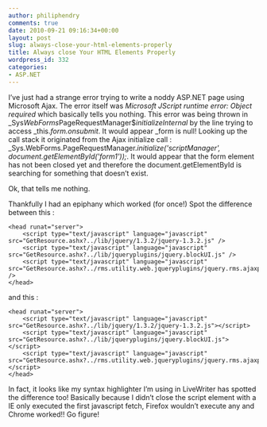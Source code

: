 ```yaml
---
author: philiphendry
comments: true
date: 2010-09-21 09:16:34+00:00
layout: post
slug: always-close-your-html-elements-properly
title: Always close Your HTML Elements Properly
wordpress_id: 332
categories:
- ASP.NET
---
```


I’ve just had a strange error trying to write a noddy ASP.NET page using Microsoft Ajax. The error itself was _Microsoft JScript runtime error: Object required_ which basically tells you nothing. This error was being thrown in _Sys$WebForms$PageRequestManager$_initializeInternal_ by the line trying to access _this._form.onsubmit_. It would appear _form is null! Looking up the call stack it originated from the Ajax initialize call : _Sys.WebForms.PageRequestManager._initialize('scriptManager', document.getElementById('form1'));_. It would appear that the form element has not been closed yet and therefore the document.getElementById is searching for something that doesn’t exist.

 

Ok, that tells me nothing.

 

Thankfully I had an epiphany which worked (for once!) Spot the difference between this :

```
<head runat="server">
    <script type="text/javascript" language="javascript" src="GetResource.ashx?../lib/jquery/1.3.2/jquery-1.3.2.js" />
    <script type="text/javascript" language="javascript" src="GetResource.ashx?../lib/jqueryplugins/jquery.blockUI.js" />
    <script type="text/javascript" language="javascript" src="GetResource.ashx?../rms.utility.web.jqueryplugins/jquery.rms.ajaxprogress.js" />
</head>
```

and this :

```
<head runat="server">
    <script type="text/javascript" language="javascript" src="GetResource.ashx?../lib/jquery/1.3.2/jquery-1.3.2.js"></script>
    <script type="text/javascript" language="javascript" src="GetResource.ashx?../lib/jqueryplugins/jquery.blockUI.js"></script>
    <script type="text/javascript" language="javascript" src="GetResource.ashx?../rms.utility.web.jqueryplugins/jquery.rms.ajaxprogress.js"></script>
</head>
```


In fact, it looks like my syntax highlighter I’m using in LiveWriter has spotted the difference too! Basically because I didn’t close the script element with a </script> IE only executed the first javascript fetch, Firefox wouldn’t execute any and Chrome worked!! Go figure!
